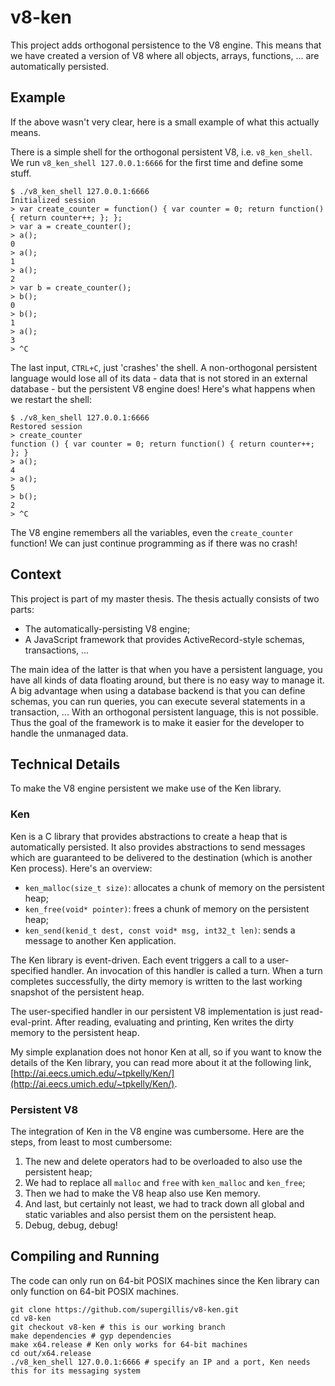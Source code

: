 # v8-ken
This project adds orthogonal persistence to the V8 engine. This means that we have created a version of V8 where all objects, arrays, functions, ... are automatically persisted.

## Example
If the above wasn't very clear, here is a small example of what this actually means.

There is a simple shell for the orthogonal persistent V8, i.e. `v8_ken_shell`. We run `v8_ken_shell 127.0.0.1:6666` for the first time and define some stuff.

    $ ./v8_ken_shell 127.0.0.1:6666
    Initialized session
    > var create_counter = function() { var counter = 0; return function() { return counter++; }; };
    > var a = create_counter();
    > a();
    0
    > a();
    1
    > a();
    2
    > var b = create_counter();
    > b();
    0
    > b();
    1
    > a();
    3
    > ^C

The last input, `CTRL+C`, just 'crashes' the shell. A non-orthogonal persistent language would lose all of its data - data that is not stored in an external database - but the persistent V8 engine does! Here's what happens when we restart the shell:

    $ ./v8_ken_shell 127.0.0.1:6666
    Restored session
    > create_counter
    function () { var counter = 0; return function() { return counter++; }; }
    > a();
    4
    > a();
    5
    > b();
    2
    > ^C

The V8 engine remembers all the variables, even the `create_counter` function! We can just continue programming as if there was no crash!

## Context
This project is part of my master thesis. The thesis actually consists of two parts:

  * The automatically-persisting V8 engine;
  * A JavaScript framework that provides ActiveRecord-style schemas, transactions, ...

The main idea of the latter is that when you have a persistent language, you have all kinds of data floating around, but there is no easy way to manage it. A big advantage when using a database backend is that you can define schemas, you can run queries, you can execute several statements in a transaction, ... With an orthogonal persistent language, this is not possible. Thus the goal of the framework is to make it easier for the developer to handle the unmanaged data.

## Technical Details
To make the V8 engine persistent we make use of the Ken library.

### Ken
Ken is a C library that provides abstractions to create a heap that is automatically persisted. It also provides abstractions to send messages which are guaranteed to be delivered to the destination (which is another Ken process). Here's an overview:

  * `ken_malloc(size_t size)`: allocates a chunk of memory on the persistent heap;
  * `ken_free(void* pointer)`: frees a chunk of memory on the persistent heap;
  * `ken_send(kenid_t dest, const void* msg, int32_t len)`: sends a message to another Ken application.

The Ken library is event-driven. Each event triggers a call to a user-specified handler. An invocation of this handler is called a turn. When a turn completes successfully, the dirty memory is written to the last working snapshot of the persistent heap.

The user-specified handler in our persistent V8 implementation is just read-eval-print. After reading, evaluating and printing, Ken writes the dirty memory to the persistent heap.

My simple explanation does not honor Ken at all, so if you want to know the details of the Ken library, you can read more about it at the following link, [http://ai.eecs.umich.edu/~tpkelly/Ken/](http://ai.eecs.umich.edu/~tpkelly/Ken/).

### Persistent V8
The integration of Ken in the V8 engine was cumbersome. Here are the steps, from least to most cumbersome:

  1. The new and delete operators had to be overloaded to also use the persistent heap;
  2. We had to replace all `malloc` and `free` with `ken_malloc` and `ken_free`;
  3. Then we had to make the V8 heap also use Ken memory.
  4. And last, but certainly not least, we had to track down all global and static variables and also persist them on the persistent heap.
  5. Debug, debug, debug!

## Compiling and Running
The code can only run on 64-bit POSIX machines since the Ken library can only function on 64-bit POSIX machines.

    git clone https://github.com/supergillis/v8-ken.git
    cd v8-ken
    git checkout v8-ken # this is our working branch
    make dependencies # gyp dependencies
    make x64.release # Ken only works for 64-bit machines
    cd out/x64.release
    ./v8_ken_shell 127.0.0.1:6666 # specify an IP and a port, Ken needs this for its messaging system
